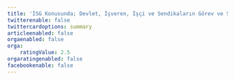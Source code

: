 ```yaml
---
title: 'İSG Konusunda; Devlet, İşveren, İşçi ve Sendikaların Görev ve Sorumlulukları'
twitterenable: false
twittercardoptions: summary
articleenabled: false
orgaenabled: false
orga:
    ratingValue: 2.5
orgaratingenabled: false
facebookenable: false
---
```



